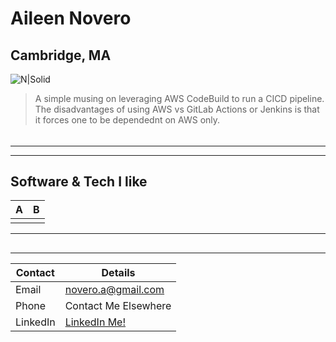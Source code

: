 # Aileen Novero 
## Cambridge, MA

![N|Solid](https://ca.slack-edge.com/T0495HV8H-U01AM69UW3E-ae635702c574-72)

> A simple musing on leveraging AWS CodeBuild to run a CICD pipeline.  The disadvantages of using AWS vs GitLab Actions or Jenkins is that it forces one to be dependednt on AWS only.

###### 




___ 


____
## Software & Tech I like
| A| B |
| ------ | ------ |
||  
____
  
## 
___ 

| Contact | Details |
| ------ | ------ |
| Email | [novero.a\@gmail.com](mailto:novero.a@gmail.com?subject=GitHunLinker)|
| Phone | Contact Me Elsewhere  |
| LinkedIn | [LinkedIn Me!](www.linkedin.com/in/anovero) |
